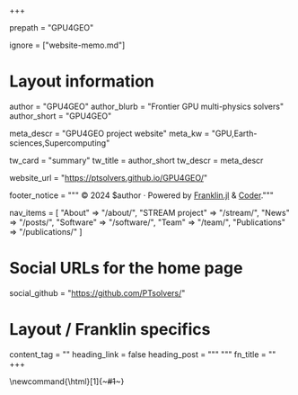 +++

prepath = "GPU4GEO"

ignore = ["website-memo.md"]

# Layout information

author = "GPU4GEO"
author_blurb = "Frontier GPU multi-physics solvers"
author_short = "GPU4GEO"

meta_descr = "GPU4GEO project website"
meta_kw = "GPU,Earth-sciences,Supercomputing"

tw_card = "summary"
tw_title = author_short
tw_descr = meta_descr

website_url = "https://ptsolvers.github.io/GPU4GEO/"

footer_notice = """
  © 2024 $author · Powered by
    <a href="https://franklin.jl">Franklin.jl</a> &
    <a href="https://github.com/luizdepra/hugo-coder/">Coder</a>."""

nav_items = [
  "About" => "/about/",
  "STREAM project" => "/stream/",
  "News"  => "/posts/",
  "Software" => "/software/",
  "Team" => "/team/",
  "Publications" => "/publications/"
]

# Social URLs for the home page

social_github   = "https://github.com/PTsolvers/"

# Layout / Franklin specifics

content_tag = ""
heading_link = false
heading_post = """
  <a class="heading-link" href="#HEADING_ID">
    <i class="fa fa-link" aria-hidden="true"></i>
  </a>
  """
fn_title = ""
+++

\newcommand{\html}[1]{~~~#1~~~}
